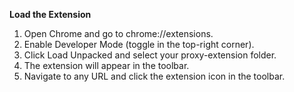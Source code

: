 **Load the Extension**

1. Open Chrome and go to chrome://extensions.
2. Enable Developer Mode (toggle in the top-right corner).
3. Click Load Unpacked and select your proxy-extension folder.
4. The extension will appear in the toolbar.
5. Navigate to any URL and click the extension icon in the toolbar.
